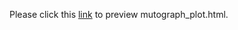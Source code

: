 Please click this [link](https://htmlpreview.github.io/?https://github.com/Rozen-Lab/Liu_et_al_Sup_Files/blob/main/other_analyses/figure_2/mutograph_plot.html) to preview mutograph_plot.html.